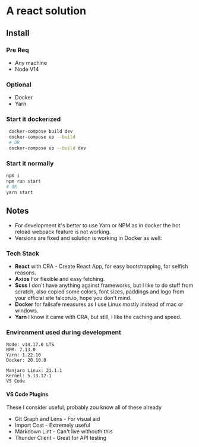# A react solution

## Install

### Pre Req

* Any machine
* Node V14

### Optional

* Docker
* Yarn

### Start it dockerized

```bash
 docker-compose build dev
 docker-compose up --build
 # OR
 docker-compose up --build dev
```

### Start it normally

```bash
npm i
npm run start
# OR
yarn start
```

## Notes

* For development it's better to use Yarn or NPM as in docker the hot reload webpack feature is not working.
* Versions are fixed and solution is working in Docker as well:

### Tech Stack

* **React** with CRA - Create React App, for easy bootstrapping, for selfish reasons.
* **Axios** For flexible and easy fetching.
* **Scss** I don't have anything against frameworks, but I like to do stuff from scratch, also copied some colors, font sizes, paddings and logo from your official site falcon.io, hope you don't mind.
* **Docker** for failsafe measures as I use Linux mostly instead of mac or windows.
* **Yarn** I know it came with CRA, but still, I like the caching and speed.

### Environment used during development

```text
Node: v14.17.0 LTS
NPM: 7.13.0
Yarn: 1.22.10
Docker: 20.10.8

Manjaro Linux: 21.1.1
Kernel: 5.13.12-1
VS Code
```

#### VS Code Plugins

These I consider useful, probably zou know all of these already

* Git Graph and Lens - For visual aid
* Import Cost - Extremely useful
* Markdown Lint - Can't live withouth this
* Thunder Client - Great for API testing
